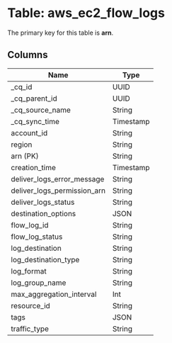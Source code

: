 # Table: aws_ec2_flow_logs



The primary key for this table is **arn**.


## Columns
| Name          | Type          |
| ------------- | ------------- |
|_cq_id|UUID|
|_cq_parent_id|UUID|
|_cq_source_name|String|
|_cq_sync_time|Timestamp|
|account_id|String|
|region|String|
|arn (PK)|String|
|creation_time|Timestamp|
|deliver_logs_error_message|String|
|deliver_logs_permission_arn|String|
|deliver_logs_status|String|
|destination_options|JSON|
|flow_log_id|String|
|flow_log_status|String|
|log_destination|String|
|log_destination_type|String|
|log_format|String|
|log_group_name|String|
|max_aggregation_interval|Int|
|resource_id|String|
|tags|JSON|
|traffic_type|String|